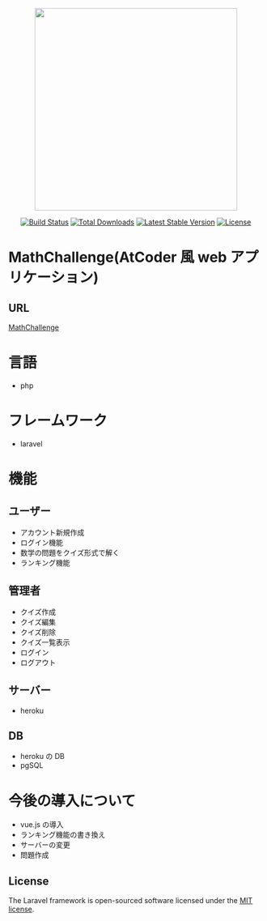 <p align="center"><img src="https://res.cloudinary.com/dtfbvvkyp/image/upload/v1566331377/laravel-logolockup-cmyk-red.svg" width="400"></p>

<p align="center">
<a href="https://travis-ci.org/laravel/framework"><img src="https://travis-ci.org/laravel/framework.svg" alt="Build Status"></a>
<a href="https://packagist.org/packages/laravel/framework"><img src="https://poser.pugx.org/laravel/framework/d/total.svg" alt="Total Downloads"></a>
<a href="https://packagist.org/packages/laravel/framework"><img src="https://poser.pugx.org/laravel/framework/v/stable.svg" alt="Latest Stable Version"></a>
<a href="https://packagist.org/packages/laravel/framework"><img src="https://poser.pugx.org/laravel/framework/license.svg" alt="License"></a>
</p>

# MathChallenge(AtCoder 風 web アプリケーション)

## URL

[MathChallenge](http://proq.herokuapp.com/)

# 言語

-   php

# フレームワーク

-   laravel

# 機能

## ユーザー

-   アカウント新規作成
-   ログイン機能
-   数学の問題をクイズ形式で解く
-   ランキング機能

## 管理者

-   クイズ作成
-   クイズ編集
-   クイズ削除
-   クイズ一覧表示
-   ログイン
-   ログアウト

## サーバー

-   heroku

## DB

-   heroku の DB
-   pgSQL

# 今後の導入について

-   vue.js の導入
-   ランキング機能の書き換え
-   サーバーの変更
-   問題作成

## License

The Laravel framework is open-sourced software licensed under the [MIT license](https://opensource.org/licenses/MIT).
